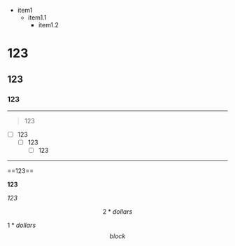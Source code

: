 - item1
  - item1.1
    - item1.2

# 123

## 123

### 123

---



> 123

- [ ] 123
  - [ ] 123
    - [ ] 123

---

==123==

**123**

*123*



$$2*dollars$$

$1*dollars$
$$
block 
$$

